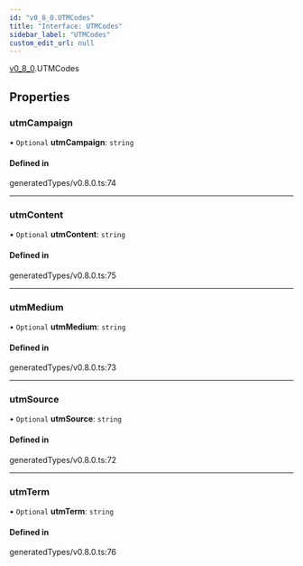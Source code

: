 ```yaml
---
id: "v0_8_0.UTMCodes"
title: "Interface: UTMCodes"
sidebar_label: "UTMCodes"
custom_edit_url: null
---
```


[v0\_8\_0](../namespaces/v0_8_0.md).UTMCodes

## Properties

### utmCampaign

• `Optional` **utmCampaign**: `string`

#### Defined in

generatedTypes/v0.8.0.ts:74

___

### utmContent

• `Optional` **utmContent**: `string`

#### Defined in

generatedTypes/v0.8.0.ts:75

___

### utmMedium

• `Optional` **utmMedium**: `string`

#### Defined in

generatedTypes/v0.8.0.ts:73

___

### utmSource

• `Optional` **utmSource**: `string`

#### Defined in

generatedTypes/v0.8.0.ts:72

___

### utmTerm

• `Optional` **utmTerm**: `string`

#### Defined in

generatedTypes/v0.8.0.ts:76
